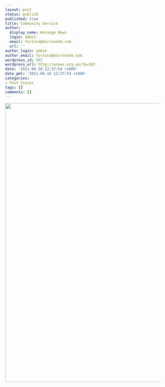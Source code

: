 ```yaml
---
layout: post
status: publish
published: true
title: Community Service
author:
  display_name: Waranga News
  login: admin
  email: fortuna@micronode.com
  url: ''
author_login: admin
author_email: fortuna@micronode.com
wordpress_id: 367
wordpress_url: http://wnews.org.au/?p=367
date: '2011-06-16 22:37:54 +1000'
date_gmt: '2011-06-16 12:37:54 +1000'
categories:
- Past Issues
tags: []
comments: []
---
```

<p><a href="http://wnews.org.au/wp-content/uploads/2011/06/frontpage-20110616.pdf"><img class="alignnone size-full wp-image-364" title="Front Page - 16 June 2011" src="http://wnews.org.au/wp-content/uploads/2011/06/frontpage-20110616.png" alt="" width="624" height="907" /></a></p>

